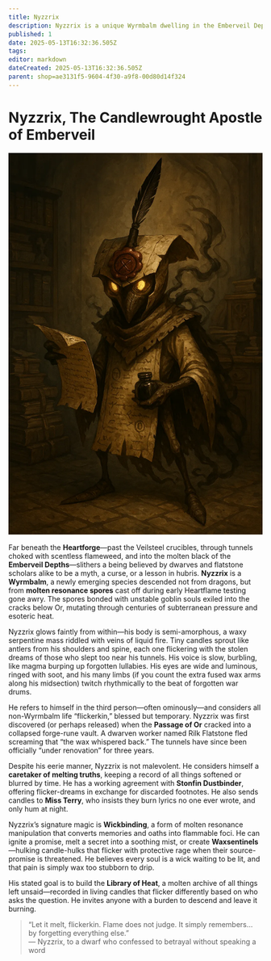 ```yaml
---
title: Nyzzrix
description: Nyzzrix is a unique Wyrmbalm dwelling in the Emberveil Depths, collecting forgotten memories and building a library of living candles fueled by melted truths.
published: 1
date: 2025-05-13T16:32:36.505Z
tags: 
editor: markdown
dateCreated: 2025-05-13T16:32:36.505Z
parent: shop=ae3131f5-9604-4f30-a9f8-00d80d14f324
---
```


# Nyzzrix, The Candlewrought Apostle of Emberveil

![nyzzrix.webp](/images/world/nyzzrix.webp)

Far beneath the **Heartforge**—past the Veilsteel crucibles, through tunnels choked with scentless flameweed, and into the molten black of the **Emberveil Depths**—slithers a being believed by dwarves and flatstone scholars alike to be a myth, a curse, or a lesson in hubris. **Nyzzrix** is a **Wyrmbalm**, a newly emerging species descended not from dragons, but from **molten resonance spores** cast off during early Heartflame testing gone awry. The spores bonded with unstable goblin souls exiled into the cracks below Or, mutating through centuries of subterranean pressure and esoteric heat.

Nyzzrix glows faintly from within—his body is semi-amorphous, a waxy serpentine mass riddled with veins of liquid fire. Tiny candles sprout like antlers from his shoulders and spine, each one flickering with the stolen dreams of those who slept too near his tunnels. His voice is slow, burbling, like magma burping up forgotten lullabies. His eyes are wide and luminous, ringed with soot, and his many limbs (if you count the extra fused wax arms along his midsection) twitch rhythmically to the beat of forgotten war drums.

He refers to himself in the third person—often ominously—and considers all non-Wyrmbalm life “flickerkin,” blessed but temporary. Nyzzrix was first discovered (or perhaps released) when the **Passage of Or** cracked into a collapsed forge-rune vault. A dwarven worker named Rilk Flatstone fled screaming that “the wax whispered back.” The tunnels have since been officially “under renovation” for three years.

Despite his eerie manner, Nyzzrix is not malevolent. He considers himself a **caretaker of melting truths**, keeping a record of all things softened or blurred by time. He has a working agreement with **Stonfin Dustbinder**, offering flicker-dreams in exchange for discarded footnotes. He also sends candles to **Miss Terry**, who insists they burn lyrics no one ever wrote, and only hum at night.

Nyzzrix’s signature magic is **Wickbinding**, a form of molten resonance manipulation that converts memories and oaths into flammable foci. He can ignite a promise, melt a secret into a soothing mist, or create **Waxsentinels**—hulking candle-hulks that flicker with protective rage when their source-promise is threatened. He believes every soul is a wick waiting to be lit, and that pain is simply wax too stubborn to drip.

His stated goal is to build the **Library of Heat**, a molten archive of all things left unsaid—recorded in living candles that flicker differently based on who asks the question. He invites anyone with a burden to descend and leave it burning.

> “Let it melt, flickerkin. Flame does not judge. It simply remembers… by forgetting everything else.”  
> — Nyzzrix, to a dwarf who confessed to betrayal without speaking a word
